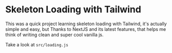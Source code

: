 # Skeleton Loading with Tailwind

This was a quick project learning skeleton loading with Tailwind, it's actually simple and easy, but Thanks to NextJS and its latest features, that helps me think of writing clean and super cool vanilla js.

Take a look at `src/loading.js`
